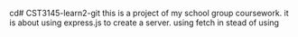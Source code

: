cd# CST3145-learn2-git
this is a project of my school group coursework.
it is about using express.js to create a server.
using fetch in stead of using

